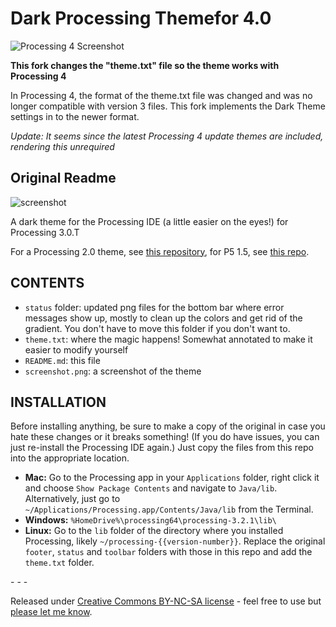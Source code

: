 # Dark Processing Themefor 4.0

![Processing 4 Screenshot](https://user-images.githubusercontent.com/94254558/187070941-387a35ac-586b-41d8-a837-2eea174e1e21.png)

**This fork changes the "theme.txt" file so the theme works with Processing 4**

In Processing 4, the format of the theme.txt file was changed and was no longer compatible with version 3 files.
This fork implements the Dark Theme settings in to the newer format.

*Update: It seems since the latest Processing 4 update themes are included, rendering this unrequired*

## Original Readme

![screenshot](https://raw.github.com/jeffThompson/DarkProcessingTheme_3.0/master/screenshot.png)

A dark theme for the Processing IDE (a little easier on the eyes!) for Processing 3.0.T

For a Processing 2.0 theme, see [this repository](https://github.com/jeffThompson/DarkProcessingTheme_2.0), for P5 1.5, see [this repo](https://github.com/jeffThompson/DarkProcessingTheme).

## CONTENTS  

* `status` folder: updated png files for the bottom bar where error messages show up, mostly to clean up the colors and get rid of the gradient. You don't have to move this folder if you don't want to.  
* `theme.txt`: where the magic happens! Somewhat annotated to make it easier to modify yourself  
* `README.md`: this file  
* `screenshot.png`: a screenshot of the theme

## INSTALLATION  
Before installing anything, be sure to make a copy of the original in case you hate these changes or it breaks something! (If you do have issues, you can just re-install the Processing IDE again.) Just copy the files from this repo into the appropriate location.

* **Mac:** Go to the Processing app in your `Applications` folder, right click it and choose `Show Package Contents` and navigate to  `Java/lib`. Alternatively, just go to `~/Applications/Processing.app/Contents/Java/lib` from the Terminal.   
* **Windows:** `%HomeDrive%\processing64\processing-3.2.1\lib\`  
* **Linux:** Go to the `lib` folder of the directory where you installed Processing, likely `~/processing-{{version-number}}`. Replace the original `footer`, `status` and `toolbar` folders with those in this repo and add the `theme.txt` folder.

\- \- \-

Released under [Creative Commons BY-NC-SA license](http://creativecommons.org/licenses/by-nc-sa/3.0/) - feel free to use but [please let me know](http://www.jeffreythompson.org).
